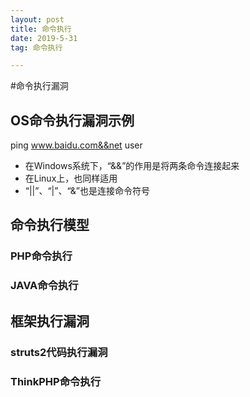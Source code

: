 ```yaml
---
layout: post
title: 命令执行
date: 2019-5-31
tag: 命令执行

---
```


#命令执行漏洞  
## OS命令执行漏洞示例
ping www.baidu.com&&net user  
* 在Windows系统下，“&&”的作用是将两条命令连接起来
* 在Linux上，也同样适用
* “||”、“|”、“&”也是连接命令符号

  
## 命令执行模型
### PHP命令执行



### JAVA命令执行



## 框架执行漏洞


### struts2代码执行漏洞


### ThinkPHP命令执行
 